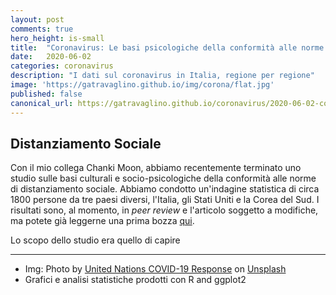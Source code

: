 ```yaml
---
layout: post
comments: true
hero_height: is-small
title:  "Coronavirus: Le basi psicologiche della conformità alle norme di distanziamento sociali"
date:   2020-06-02
categories: coronavirus
description: "I dati sul coronavirus in Italia, regione per regione"
image: 'https://gatravaglino.github.io/img/corona/flat.jpg'
published: false
canonical_url: https://gatravaglino.github.io/coronavirus/2020-06-02-compliance-research.markdown.html
---
```


## Distanziamento Sociale

Con il mio collega Chanki Moon, abbiamo recentemente terminato uno studio sulle basi culturali e socio-psicologiche della conformità alle norme di distanziamento sociale. Abbiamo condotto un'indagine statistica di circa 1800 persone da tre paesi diversi, l'Italia, gli Stati Uniti e la Corea del Sud. I risultati sono, al momento, in *peer review* e l'articolo soggetto a modifiche, ma potete già leggerne una prima bozza [qui](https://psyarxiv.com/8yn5b/).

Lo scopo dello studio era quello di capire 







***
- Img: Photo by [United Nations COVID-19 Response](https://unsplash.com/@unitednations) on [Unsplash](https://unsplash.com)
- Grafici e analisi statistiche prodotti con R and ggplot2
